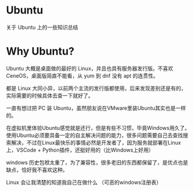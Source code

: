 # Ubuntu
关于 Ubuntu 上的一些知识总结

# Why Ubuntu?
Ubuntu 大概是桌面做的最好的 Linux，并且也具有服务器发行版。不喜欢 CeneOS，桌面版简直不能看，从 yum 到 dnf 没有 apt 的连贯性。

都是 Linux 大同小异，以前两个主流的发行版都使用，后来发现差别还是有的，实际需要的时候具体去查一下就好了。

一直有想过把 PC 装 Ubuntu，虽然朋友说在VMware里装Ubuntu其实也是一样的。

在虚拟机里体验Ubuntu感觉就是还行，但是有些不习惯，毕竟Windows用久了。使用Ubuntu必须要具备一定的自主解决问题的能力，很多问题需要自己去查找搜索解决，不过在Linux最快乐的事情必然是开发者了，因为服务就部署在Linux上，VSCode + Python插件，还挺好用的（比Windows上好用）

windows 历史包袱太重了，为了兼容性，很多老旧的东西都保留了，是优点也是缺点，恰好我不喜欢这种。

Linux 会让我清楚的知道我自己在做什么 （可恶的windows注册表）
